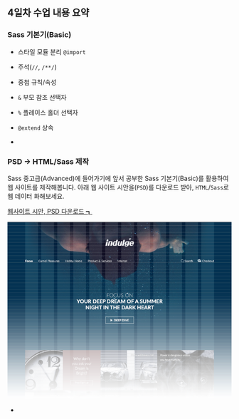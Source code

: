 ## 4일차 수업 내용 요약

### Sass 기본기(Basic)

- 스타일 모듈 분리 `@import`
- 주석(`//`, `/**/`)
- 중첩 규칙/속성
- `&` 부모 참조 선택자
- `%` 플레이스 홀더 선택자
- `@extend` 상속

-

### PSD → HTML/Sass 제작

Sass 중고급(Advanced)에 들어가기에 앞서 공부한 Sass 기본기(Basic)를 활용하여 웹 사이트를 제작해봅니다.
아래 웹 사이트 시안을(`PSD`)를 다운로드 받아, `HTML`/`Sass`로 웹 데이터 화해보세요.

[웹사이트 시안, PSD 다운로드 ┓](http://me2.do/xm8jQQTk)

![PSD2Sass](../../IMAGES/psd2sass.png)

-
